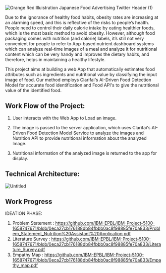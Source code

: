 
![Orange Red Illuistration Japanese Food Advertising Twitter Header (1)](https://user-images.githubusercontent.com/106685714/190871399-4203acdc-07ee-4efe-9f36-0a22fdcc6c34.png)


Due to the ignorance of healthy food habits, obesity rates are increasing at an alarming speed, and this is reflective of the risks to people’s health. People need to control their daily calorie intake by eating healthier foods, which is the most basic method to avoid obesity. However, although food packaging comes with nutrition (and calorie) labels, it’s still not very convenient for people to refer to App-based nutrient dashboard systems which can analyze real-time images of a meal and analyze it for nutritional content which can be very handy and improves the dietary habits, and therefore, helps in maintaining a healthy lifestyle.

This project aims at building a web App that automatically estimates food attributes such as ingredients and nutritional value by classifying the input image of food.  Our method employs Clarifai's AI-Driven Food Detection Model for accurate food identification and Food API's to give the nutritional value of the identified food.

## Work Flow of the Project:

1. User interacts with the Web App to Load an image.

2. The image is passed to the server application, which uses Clarifai's AI-Driven Food Detection Model Service to analyze the images and Nutrition API to provide nutritional information about the analyzed Image.

3. Nutritional information of the analyzed image is returned to the app for display. 

## Technical Architecture:

![Untitled](https://user-images.githubusercontent.com/106685714/190867686-39ad292d-911e-4cfc-ac25-ab9be21170ab.png)


## Work Progress

IDEATION PHASE:

1. Problem Statement : https://github.com/IBM-EPBL/IBM-Project-5100-1658747671/blob/0eca27cb176188db84fbbb0ac8f98885fe70a833/Problem_Statement_Nutrition%20Assistant%20Application.pdf
2. Literature Survey : https://github.com/IBM-EPBL/IBM-Project-5100-1658747671/blob/0eca27cb176188db84fbbb0ac8f98885fe70a833/Literature_Survey.pdf
3. Empathy Map : https://github.com/IBM-EPBL/IBM-Project-5100-1658747671/blob/0eca27cb176188db84fbbb0ac8f98885fe70a833/Empathy_map.pdf






